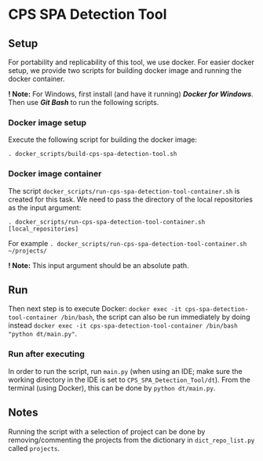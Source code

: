 # CPS SPA Detection Tool

## Setup
For portability and replicability of this tool, we use docker.
For easier docker setup, we provide two scripts for building docker image and running the docker container.

__! Note:__ For Windows, first install (and have it running) **_Docker for Windows_**. Then use **_Git Bash_** to run the following scripts.

### Docker image setup
Execute the following script for building the docker image:

`. docker_scripts/build-cps-spa-detection-tool.sh`

### Docker image container
The script `docker_scripts/run-cps-spa-detection-tool-container.sh` is created for this task. 
We need to pass the directory of the local repositories as the input argument:

`. docker_scripts/run-cps-spa-detection-tool-container.sh [local_repositories]`

For example `. docker_scripts/run-cps-spa-detection-tool-container.sh ~/projects/`

__! Note:__ This input argument should be an absolute path.

## Run
Then next step is to execute Docker: `docker exec -it cps-spa-detection-tool-container /bin/bash`,
the script can also be run immediately by doing instead `docker exec -it cps-spa-detection-tool-container /bin/bash "python dt/main.py"`.

### Run after executing
In order to run the script, run `main.py` (when using an IDE; make sure the working directory in the IDE is set to `CPS_SPA_Detection_Tool/dt`).
From the terminal (using Docker), this can be done by `python dt/main.py`.

## Notes
Running the script with a selection of project can be done by removing/commenting the projects from the dictionary in `dict_repo_list.py` called `projects`.
